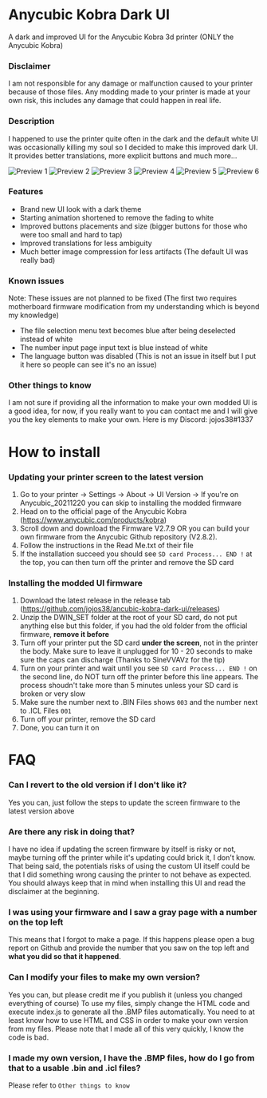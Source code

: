 # Anycubic Kobra Dark UI
A dark and improved UI for the Anycubic Kobra 3d printer (ONLY the Anycubic Kobra)

### Disclaimer
I am not responsible for any damage or malfunction caused to your printer because of those files. Any modding made to your printer is made at your own risk, this includes any damage that could happen in real life.

### Description
I happened to use the printer quite often in the dark and the default white UI was occasionally killing my soul so I decided to make this improved dark UI. It provides better translations, more explicit buttons and much more...

![Preview 1](https://i.ibb.co/pRTJzXQ/121.png)
![Preview 2](https://i.ibb.co/fMq9QhM/122.png)
![Preview 3](https://i.ibb.co/zfGxMkp/128.png)
![Preview 4](https://i.ibb.co/XWwMxmf/135.png)
![Preview 5](https://i.ibb.co/txrfPN1/137.png)
![Preview 6](https://i.ibb.co/jvkBcLq/153.png)

### Features
- Brand new UI look with a dark theme
- Starting animation shortened to remove the fading to white
- Improved buttons placements and size (bigger buttons for those who were too small and hard to tap)
- Improved translations for less ambiguity
- Much better image compression for less artifacts (The default UI was really bad)

### Known issues
Note: These issues are not planned to be fixed (The first two requires motherboard firmware modification from my understanding which is beyond my knowledge)
- The file selection menu text becomes blue after being deselected instead of white
- The number input page input text is blue instead of white
- The language button was disabled (This is not an issue in itself but I put it here so people can see it's no an issue)

### Other things to know
I am not sure if providing all the information to make your own modded UI is a good idea, for now, if you really want to you can contact me and I will give you the key elements to make your own.
Here is my Discord: jojos38#1337

# How to install
### Updating your printer screen to the latest version
1. Go to your printer -> Settings -> About -> UI Version -> If you're on Anycubic_20211220 you can skip to installing the modded firmware
2. Head on to the official page of the Anycubic Kobra (https://www.anycubic.com/products/kobra)
3. Scroll down and download the Firmware V2.7.9 OR you can build your own firmware from the Anycubic Github repository (V2.8.2).
4. Follow the instructions in the Read Me.txt of their file
5. If the installation succeed you should see `SD card Process... END !` at the top, you can then turn off the printer and remove the SD card

 ### Installing the modded UI firmware
 1. Download the latest release in the release tab (https://github.com/jojos38/ancubic-kobra-dark-ui/releases)
 2. Unzip the DWIN_SET folder at the root of your SD card, do not put anything else but this folder, if you had the old folder from the official firmware, **remove it before**
 3. Turn off your printer put the SD card **under the screen**, not in the printer the body. Make sure to leave it unplugged for 10 - 20 seconds to make sure the caps can discharge (Thanks to SineVVAVz for the tip)
 4. Turn on your printer and wait until you see `SD card Process... END !` on the second line, do NOT turn off the printer before this line appears. The process shoudn't take more than 5 minutes unless your SD card is broken or very slow
 5. Make sure the number next to .BIN Files shows `003` and the number next to .ICL Files `001`
 6. Turn off your printer, remove the SD card
 7. Done, you can turn it on
 
 # FAQ
 ### Can I revert to the old version if I don't like it?
 Yes you can, just follow the steps to update the screen firmware to the latest version above
 
 ### Are there any risk in doing that?
 I have no idea if updating the screen firmware by itself is risky or not, maybe turning off the printer while it's updating could brick it, I don't know.
 That being said, the potentials risks of using the custom UI itself could be that I did something wrong causing the printer to not behave as expected. You should always keep that in mind when installing this UI and read the disclaimer at the beginning.
 
 ### I was using your firmware and I saw a gray page with a number on the top left
 This means that I forgot to make a page. If this happens please open a bug report on Github and provide the number that you saw on the top left and **what you did so that it happened**.
 
 ### Can I modify your files to make my own version?
 Yes you can, but please credit me if you publish it (unless you changed everything of course)
 To use my files, simply change the HTML code and execute index.js to generate all the .BMP files automatically.
 You need to at least know how to use HTML and CSS in order to make your own version from my files.
 Please note that I made all of this very quickly, I know the code is bad.
 
 ### I made my own version, I have the .BMP files, how do I go from that to a usable .bin and .icl files?
 Please refer to `Other things to know`
